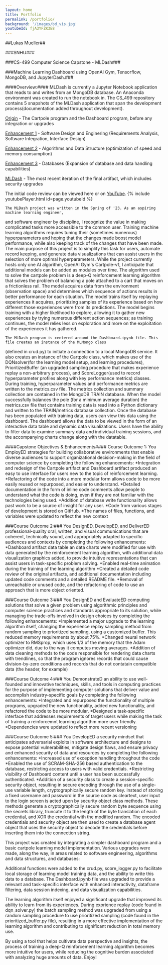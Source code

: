 ```yaml
---
layout: home
title: Portfolio
permalink: /portfolio/
background: '/images/bd_vis.jpg'
youtubeId: fjA3YFZK3E8
---
```

##Lukas Mueller##

###SNHU###

###CS-499 Computer Science Capstone - MLDash###

###Machine Learning Dashboard using OpenAI Gym, Tensorflow, MongoDB, and JupyterDash.###

####Overview:#### 
MLDash is currently a Jupyter Notebook application that reads to and writes from an MongoDB database. 
An Anaconda environment was created to run the notebook in. The CS_499 repository contains 5 snapshots of the MLDash
application that span the development process(documentation added throughout development).

[Origin][ml-origin] - The Cartpole program and the Dashboard program, before any integration or upgrades

[Enhancement 1][ml-enhancea] - Software Design and Enginering (Requirements Analysis, Software Integration, Interface Design)

[Enhancement 2][ml-enhanceb] - Algorithms and Data Structure (optimization of speed and memory consumption)

[Enhancement 3][ml-enhancec] - Databases (Expansion of database and data handling capabilities)

[MLDash][ml-enhanced] - The most recent iteration of the final artifact, which includes security upgrades

The initial code review can be viewed here or on [YouTube][code-review].
{% include youtubePlayer.html id=page.youtubeId %}


    The MLDash project was written in the Spring of '23. As an aspiring machine learning engineer, 
and software engineer by discipline, I recognize the value in making complicated tasks more accessible to the common
user. Training machine learning algorithms requires tuning their (sometimes numerous) hyperparameters and hoping
that the changes made boost model performance, while also keeping track of the changes that have been made.
The main purpose of this project is to simplify this task for users, automate record keeping, and generate data
visualizations that can assist users in the selection of more optimal hyperparameters. While the project currently
hosts only one AI algorithm, OpenAI Gym's Cartpole-v1, I anticipate that additional models can be added as modules
over time. The algorithm used to solve the cartpole problem is a deep-Q reinforcement learning algorithm that solves the problem of balancing
a pole attached to a cart that moves on a frictionless rail. The model acquires data from the environment
(observation space) and determines which sequence of actions results in better performance for each situation. 
The model trains itself by replaying experiences it acquires, prioritizing samples of its experience based on how 
different those experiences were from its predictions. The model begins training with a higher likelihood to explore,
allowing it to gather new experiences by trying numerous different action sequences; as training continues, the model
relies less on exploration and more on the exploitation of the experiences it has gathered. 

    The MLDash program is centered around the Dashboard.ipynb file. This file creates an instance of the MLMongo class 
(defined in crud.py) to initiate a connection to a local MongoDB service. It also creates an instance of the Cartpole 
class, which makes use of the DQNsolver(for the learning model setup, and learning procedures), PrioritizedBuffer
(an upgraded sampling procedure that makes experience replay a non-arbitrary process), and ScoreLogger(used to record 
hyperparameter profiles along with key performance metrics) classes. During training, hyperparameter values and performance 
metrics are written to the metrics.csv file. The metrics collection and summary collection are contained in the MongoDB 
TRAIN database. When the model successfully balances the pole (for a minimum average duration) the metrics.csv file that 
contains training data is read into a Python dictionary and written to the TRAIN/metrics database collection. Once the 
database has been populated with training data, users can view this data using the dashboard. The dashboard allows the 
data to be viewed in the form of an interactive data table and dynamic data visualizations. Users have the ability to 
filter data to examine summary data and individual training sessions, and the accompanying charts change along with the 
datatable.

####Capstone Objectives & Enhancements####
Course Outcome 1: You EmployED strategies for building collaborative environments that enable diverse audiences to support organizational decision-making in the field of computer science by completing the following enhancements:
*Integration and redesign of the Cartpole artifact and Dashboard artifact produced an easy to use interface for users new to the topic of reinforcement learning.
*Refactoring of the code into a more modular form allows code to be more easily reused or repurposed, and easier to understand. 
*Detailed documentation in the form of inline code comments allow people to understand what the code is doing, even if they are not familiar with the technologies being used. 
*Addition of database write functionality allows past work to be a source of insight for any user.
*Code from various stages of development is stored on GitHub.
*The names of files, functions, and variables were updated to reflect the new context
 

###Course Outcome 2:### 
You DesignED, DevelopED, and DeliverED professional-quality oral, written, and visual communications that are coherent, technically sound, and appropriately adapted to specific audiences and contexts by completing the following enhancements:
*Dashboard artifact data table an data charts were modified for use with data generated by the reinforcement learning algorithm, with additional data visualization graphics added, to provide intuitive representations that can assist users in task-specific problem solving.
*Enabled real-time animation during the training of the learning algorithm
*Created a detailed code review of the original artifacts, and additional documentation including updated code comments and a detailed README file.
*Removal of unreachable or unused code, and the refactoring of code to use an approach that is more object oriented. 

###Course Outcome 3:### 
You DesignED and EvaluateED computing solutions that solve a given problem using algorithmic principles and computer science practices and standards appropriate to its solution, while managing the trade-offs involved in design choices by completing the following enhancements:
*Implemented a major upgrade to the learning algorithm itself, changing the experience replay sampling method from random sampling to prioritized sampling, using a customized buffer. This reduced memory requirements by about 75%.
*Changed neural network optimizer to RMSprop, which uses 1/3 of the memory that the Adam optimizer did, due to the way it computes moving averages.
*Addition of data cleaning methods to the code responsible for rendering data charts with trendlines, so that the program ignores records that could cause division-by-zero conditions and records that do not contatain compatible data (the header, for example)

###Course Outcome 4:### You DemonstrateD an ability to use well-founded and innovative techniques, skills, and tools in computing practices for the purpose of implementing computer solutions that deliver value and accomplish industry-specific goals by completing the following enhancements:
*Integrated and repurposed the functionality of multiple programs, upgraded the new functionality, added new functionality, and refactored the code to be more modular.
*Designed a task-specific interface that addresses requirements of target users while making the task of training a reinforcemnt learning algorithm more user friendly.
*Dependencies were updated to reflect more recent versioning

###Course Outcome 5:### You DevelopED a security mindset that anticipates adversarial exploits in software architecture and designs to expose potential vulnerabilities, mitigate design flaws, and ensure privacy and enhanced security of data and resources by completing the following enhancements:
*Increased use of exception handling throughout the code
*Enabled the use of SCRAM-SHA-256 based authentication to the database, restricting access to users with valid credentials.
*Restricting visibility of Dashboard content until a user has been successfully authenticated.
*Addition of a security class to create a session-specific security object, resulting in secure encoding through the use of a single-use variable length, cryptographically secure random key. Instead of storing a fixed username and password in the source code as cleartext, user input to the login screen is acted upon by security object class methods. These methods generate a cryptographically secure random byte sequence using the secrets library, truncate it to the length of the byte translation of each credential, and XOR the credential with the modified random. The encoded credentials and security object are then used to create a database agent object that uses the security object to decode the credentials before inserting them into the connection string.


This project was created by integrating a simpler dashboard program and a basic cartpole learning model implementation.
Various upgrades were made, along the way, in areas related to software engineering, algorithms and data structures,
and databases:

Additional functions were added to the crud.py, score_logger.py to facilitate local storage of learning model training
data, and the ability to write this data to a database. The Dashboard.ipynb file was upgraded to provide a relevant 
and task-specific interface with enhanced interactivity, dataframe filtering, data session indexing, and data 
visualization capabilities.

The learning algorithm itself enjoyed a significant upgrade that improved its ability to learn from its experiences.
During exprience replay (code found in dqn_solver.py) the batch sampling method was upgraded from using a random
sampling procedure to use prioritized sampling (code found in the prioritized_buffer.py file), resulting in a more
effective implementation of the learning algorithm and contributing to significant reduction in total memory use. 

By using a tool that helps cultivate data perspective and insights, the process of training a deep-Q reinforcement
learning algorithm becomes more intuitive for users, while reducing the cognitive burden associated with analyzing
huge amounts of data. Enjoy!

[MLDash on Github]: [ml-dash]
[README on GitGub]: [read-me]

[read-me]: https://github.com/lumutek/lumutek.github.io/blob/main/README.md
[ml-dash]: https://github.com/lumutek/CS-499/

[ml-origin]: https://github.com/lumutek/lumutek.github.io/tree/main/MLDash/1-Origin
[ml-enhancea]: https://github.com/lumutek/lumutek.github.io/tree/main/MLDash/2-Enhancement_1_Software_Design_and_Engineering
[ml-enhanceb]: https://github.com/lumutek/lumutek.github.io/tree/main/MLDash/3-Enhancement_2_Algorithms_and_Data_Structure
[ml-enhancec]: https://github.com/lumutek/lumutek.github.io/tree/main/MLDash/4-Enhancement_3_Databases
[ml-enhanced]: https://github.com/lumutek/lumutek.github.io/tree/main/MLDash/5-MLDash

[code-review]: https://youtu.be/fjA3YFZK3E8

